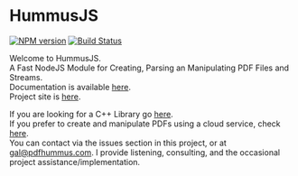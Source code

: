 # HummusJS
[![NPM version](http://img.shields.io/npm/v/hummus.svg?style=flat)](https://www.npmjs.org/package/hummus)
[![Build Status](https://travis-ci.org/galkahana/HummusJS.svg)](https://travis-ci.org/galkahana/HummusJS)

Welcome to HummusJS.   
A Fast NodeJS Module for Creating, Parsing an Manipulating PDF Files and Streams.   
Documentation is available [here](https://github.com/galkahana/HummusJS/wiki).   
Project site is [here](http://www.pdfhummus.com).   

If you are looking for a C++ Library go [here](https://github.com/galkahana/PDF-Writer).   
If you prefer to create and manipulate PDFs using a cloud service, check [here](http://services.pdfhummus.com).   
You can contact via the issues section in this project, or at [gal@pdfhummus.com](mailto:gal@pdfhummus.com). I provide  listening, consulting, and the occasional project assistance/implementation. 

